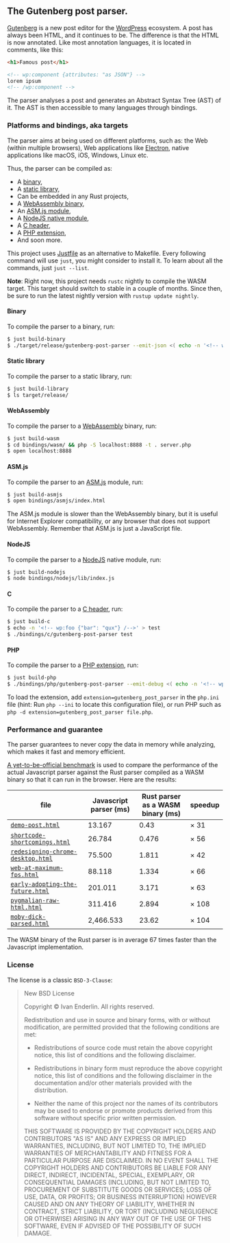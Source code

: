 ## The Gutenberg post parser.

[Gutenberg] is a new post editor for the [WordPress] ecosystem. A post
has always been HTML, and it continues to be. The difference is that
the HTML is now annotated. Like most annotation languages, it is
located in comments, like this:

```html
<h1>Famous post</h1>

<!-- wp:component {attributes: "as JSON"} -->
lorem ipsum
<!-- /wp:component -->
```

The parser analyses a post and generates an Abstract Syntax Tree (AST)
of it. The AST is then accessible to many languages through bindings.

### Platforms and bindings, aka targets

The parser aims at being used on different platforms, such as: the Web
(within multiple browsers), Web applications like [Electron], native
applications like macOS, iOS, Windows, Linux etc.

Thus, the parser can be compiled as:

  * A [binary](#binary),
  * A [static library](#static-library),
  * Can be embedded in any Rust projects,
  * A [WebAssembly binary](#webassembly),
  * An [ASM.js module](#asmjs),
  * A [NodeJS native module](#nodejs),
  * A [C header](#c),
  * A [PHP extension](#php),
  * And soon more.

This project uses [Justfile] as an alternative to Makefile. Every
following command will use `just`, you might consider to install
it. To learn about all the commands, just `just --list`.

**Note**: Right now, this project needs `rustc` nightly to compile the
WASM target. This target should switch to stable in a couple of
months. Since then, be sure to run the latest nightly version with
`rustup update nightly`.

#### Binary

To compile the parser to a binary, run:

```sh
$ just build-binary
$ ./target/release/gutenberg-post-parser --emit-json <( echo -n '<!-- wp:foo {"bar": "qux"} /-->' )
```

#### Static library

To compile the parser to a static library, run:

```sh
$ just build-library
$ ls target/release/
```

#### WebAssembly

To compile the parser to a [WebAssembly] binary, run:

```sh
$ just build-wasm
$ cd bindings/wasm/ && php -S localhost:8888 -t . server.php
$ open localhost:8888
```

#### ASM.js

To compile the parser to an [ASM.js] module, run:

```sh
$ just build-asmjs
$ open bindings/asmjs/index.html
```

The ASM.js module is slower than the WebAssembly binary, but it is
useful for Internet Explorer compatibility, or any browser that does
not support WebAssembly. Remember that ASM.js is just a JavaScript
file.

#### NodeJS

To compile the parser to a [NodeJS] native module, run:

```sh
$ just build-nodejs
$ node bindings/nodejs/lib/index.js
```

#### C

To compile the parser to a [C header][C], run:

```sh
$ just build-c
$ echo -n '<!-- wp:foo {"bar": "qux"} /-->' > test
$ ./bindings/c/gutenberg-post-parser test
```

#### PHP

To compile the parser to a [PHP extension][PHP], run:

```sh
$ just build-php
$ ./bindings/php/gutenberg-post-parser --emit-debug <( echo -n '<!-- wp:foo {"bar": "qux"} /-->' )
```

To load the extension, add `extension=gutenberg_post_parser` in the
`php.ini` file (hint: Run `php --ini` to locate this configuration
file), or run PHP such as `php -d extension=gutenberg_post_parser
file.php`.

### Performance and guarantee

The parser guarantees to never copy the data in memory while
analyzing, which makes it fast and memory efficient.

[A yet-to-be-official benchmark][gutenberg-parser-comparator] is used
to compare the performance of the actual Javascript parser against the
Rust parser compiled as a WASM binary so that it can run in the
browser. Here are the results:

| file | Javascript parser (ms) | Rust parser as a WASM binary (ms) | speedup |
|-|-|-|-|
| [`demo-post.html`] | 13.167 | 0.43 | × 31 |
| [`shortcode-shortcomings.html`] | 26.784 | 0.476 | × 56 |
| [`redesigning-chrome-desktop.html`] | 75.500 | 1.811 | × 42 |
| [`web-at-maximum-fps.html`] | 88.118 | 1.334 | × 66 |
| [`early-adopting-the-future.html`] | 201.011 | 3.171 | × 63 |
| [`pygmalian-raw-html.html`] | 311.416 | 2.894 | × 108 |
| [`moby-dick-parsed.html`] | 2,466.533 | 23.62 | × 104 |

The WASM binary of the Rust parser is in average 67 times faster than
the Javascript implementation.

### License

The license is a classic `BSD-3-Clause`:

> New BSD License
>
> Copyright © Ivan Enderlin. All rights reserved.
>
> Redistribution and use in source and binary forms, with or without
> modification, are permitted provided that the following conditions are met:
>
>   * Redistributions of source code must retain the above copyright
>     notice, this list of conditions and the following disclaimer.
>
>   * Redistributions in binary form must reproduce the above copyright
>     notice, this list of conditions and the following disclaimer in the
>     documentation and/or other materials provided with the distribution.
>
>   * Neither the name of this project nor the names of its contributors may be
>     used to endorse or promote products derived from this software without
>     specific prior written permission.
>
> THIS SOFTWARE IS PROVIDED BY THE COPYRIGHT HOLDERS AND CONTRIBUTORS "AS IS"
> AND ANY EXPRESS OR IMPLIED WARRANTIES, INCLUDING, BUT NOT LIMITED TO, THE
> IMPLIED WARRANTIES OF MERCHANTABILITY AND FITNESS FOR A PARTICULAR PURPOSE
> ARE DISCLAIMED. IN NO EVENT SHALL THE COPYRIGHT HOLDERS AND CONTRIBUTORS BE
> LIABLE FOR ANY DIRECT, INDIRECT, INCIDENTAL, SPECIAL, EXEMPLARY, OR
> CONSEQUENTIAL DAMAGES (INCLUDING, BUT NOT LIMITED TO, PROCUREMENT OF
> SUBSTITUTE GOODS OR SERVICES; LOSS OF USE, DATA, OR PROFITS; OR BUSINESS
> INTERRUPTION) HOWEVER CAUSED AND ON ANY THEORY OF LIABILITY, WHETHER IN
> CONTRACT, STRICT LIABILITY, OR TORT (INCLUDING NEGLIGENCE OR OTHERWISE)
> ARISING IN ANY WAY OUT OF THE USE OF THIS SOFTWARE, EVEN IF ADVISED OF THE
> POSSIBILITY OF SUCH DAMAGE.

[Gutenberg]: https://github.com/WordPress/gutenberg/
[WordPress]: https://wordpress.org/
[Electron]: https://github.com/electron/
[Justfile]: https://github.com/casey/just/
[WebAssembly]: http://webassembly.org/
[ASM.js]: http://asmjs.org/spec/latest/
[NodeJS]: https://nodejs.org/
[C]: https://en.wikipedia.org/wiki/C_(programming_language)
[PHP]: https://php.net/
[gutenberg-parser-comparator]: https://github.com/dmsnell/gutenberg-parser-comparator
[`demo-post.html`]: https://raw.githubusercontent.com/dmsnell/gutenberg-document-library/master/library/demo-post.html
[`shortcode-shortcomings.html`]: https://raw.githubusercontent.com/dmsnell/gutenberg-document-library/master/library/shortcode-shortcomings.html
[`redesigning-chrome-desktop.html`]: https://raw.githubusercontent.com/dmsnell/gutenberg-document-library/master/library/redesigning-chrome-desktop.html
[`web-at-maximum-fps.html`]: https://raw.githubusercontent.com/dmsnell/gutenberg-document-library/master/library/web-at-maximum-fps.html
[`early-adopting-the-future.html`]: https://raw.githubusercontent.com/dmsnell/gutenberg-document-library/master/library/early-adopting-the-future.html
[`pygmalian-raw-html.html`]: https://raw.githubusercontent.com/dmsnell/gutenberg-document-library/master/library/pygmalian-raw-html.html
[`moby-dick-parsed.html`]: https://raw.githubusercontent.com/dmsnell/gutenberg-document-library/master/library/moby-dick-parsed.html

